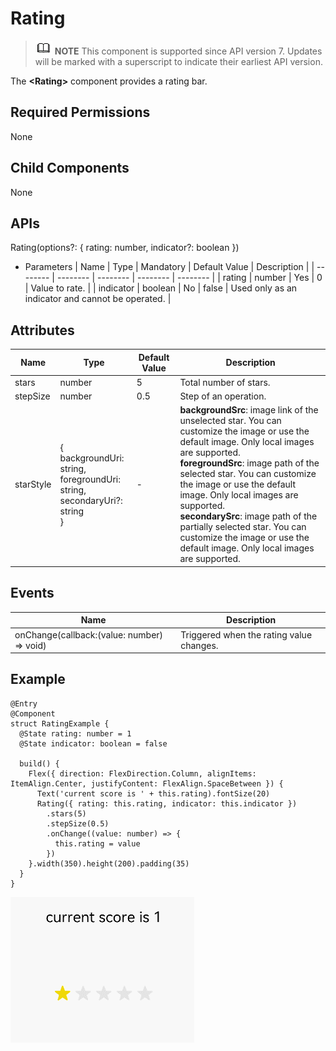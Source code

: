 # Rating


> ![icon-note.gif](public_sys-resources/icon-note.gif) **NOTE**
> This component is supported since API version 7. Updates will be marked with a superscript to indicate their earliest API version.


The **&lt;Rating&gt;** component provides a rating bar.


## Required Permissions

None


## Child Components

None


## APIs

Rating(options?: { rating: number, indicator?: boolean })

- Parameters
    | Name | Type | Mandatory | Default Value | Description | 
  | -------- | -------- | -------- | -------- | -------- |
  | rating | number | Yes | 0 | Value to rate. | 
  | indicator | boolean | No | false | Used only as an indicator and cannot be operated. | 


## Attributes

  | Name | Type | Default Value | Description | 
| -------- | -------- | -------- | -------- |
| stars | number | 5 | Total number of stars. | 
| stepSize | number | 0.5 | Step of an operation. | 
| starStyle | {<br/>backgroundUri: string,<br/>foregroundUri: string,<br/>secondaryUri?: string<br/>} | - | **backgroundSrc**: image link of the unselected star. You can customize the image or use the default image. Only local images are supported.<br/>**foregroundSrc**: image path of the selected star. You can customize the image or use the default image. Only local images are supported.<br/>**secondarySrc**: image path of the partially selected star. You can customize the image or use the default image. Only local images are supported. | 


## Events

  | Name | Description | 
| -------- | -------- |
| onChange(callback:(value: number) =&gt; void) | Triggered when the rating value changes. | 


## Example


```
@Entry
@Component
struct RatingExample {
  @State rating: number = 1
  @State indicator: boolean = false

  build() {
    Flex({ direction: FlexDirection.Column, alignItems: ItemAlign.Center, justifyContent: FlexAlign.SpaceBetween }) {
      Text('current score is ' + this.rating).fontSize(20)
      Rating({ rating: this.rating, indicator: this.indicator })
        .stars(5)
        .stepSize(0.5)
        .onChange((value: number) => {
          this.rating = value
        })
    }.width(350).height(200).padding(35)
  }
}
```

![en-us_image_0000001257058423](figures/en-us_image_0000001257058423.gif)
